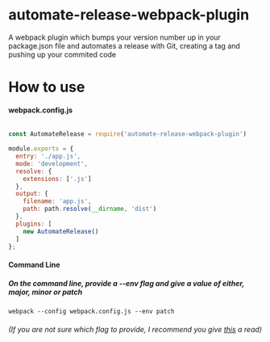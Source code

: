 # automate-release-webpack-plugin
A webpack plugin which bumps your version number up in your package.json file and automates a release with Git, creating a tag and pushing up your commited code

# How to use

#### webpack.config.js
```javascript

const AutomateRelease = require('automate-release-webpack-plugin')

module.exports = {
  entry: './app.js',
  mode: 'development',
  resolve: {
    extensions: ['.js']
  },
  output: {
    filename: 'app.js',
    path: path.resolve(__dirname, 'dist')
  },
  plugins: [
    new AutomateRelease()
  ]
};

```

#### Command Line

##### On the command line, provide a --env flag and give a value of either, major, minor or patch

```
webpack --config webpack.config.js --env patch
```

###### (If you are not sure which flag to provide, I recommend you give [this](https://semver.org/) a read)
